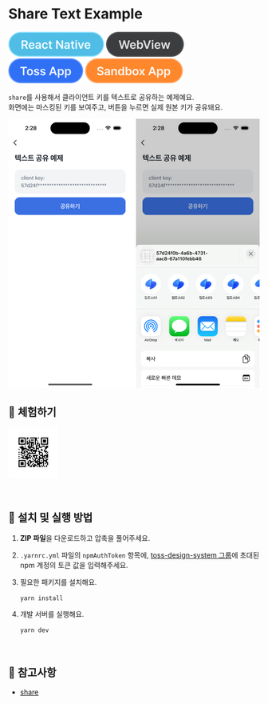 # Share Text Example

![React Native](../assets/tags/tag-react-native.svg)
![WebView](../assets/tags/tag-webview.svg)
![Toss App](../assets/tags/tag-toss-app.svg)
![Sandbox App](../assets/tags/tag-sandbox-app.svg)

`share`를 사용해서 클라이언트 키를 텍스트로 공유하는 예제예요.  
화면에는 마스킹된 키를 보여주고, 버튼을 누르면 실제 원본 키가 공유돼요.

<img src="../assets/examples/with-share-text-example-image.png" alt="example image" width="670px" />

<br />

## 📲 체험하기

<img src="../assets/qr-codes/with-share-text-qr-code.svg" ait="qr code" width="100px" />&nbsp;

<br />

## 🚀 설치 및 실행 방법

1. **ZIP 파일**을 다운로드하고 압축을 풀어주세요.

2. `.yarnrc.yml` 파일의 `npmAuthToken` 항목에, [toss-design-system 그룹](https://tossmini-docs.toss.im/tds-react-native/setup-npm/)에 초대된 npm 계정의 토큰 값을 입력해주세요.

3. 필요한 패키지를 설치해요.

   ```
   yarn install
   ```

4. 개발 서버를 실행해요.

   ```
   yarn dev
   ```

<br />

## 📌 참고사항

- [share](https://developers-apps-in-toss.toss.im/bedrock/reference/react-native-bedrock/%EA%B3%B5%EC%9C%A0/share.html)
